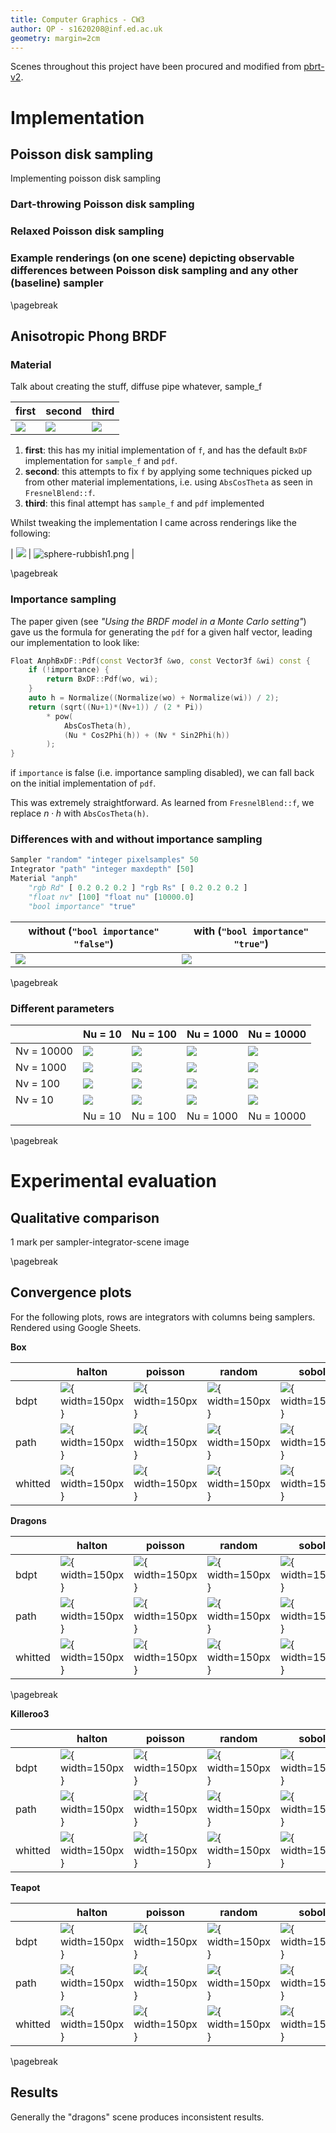 ```yaml
---
title: Computer Graphics - CW3
author: QP - s1620208@inf.ed.ac.uk
geometry: margin=2cm
---
```


Scenes throughout this project have been procured and modified from [pbrt-v2](https://www.pbrt.org/scenes-v2.html).

# Implementation <!-- (total 44) -->

## Poisson disk sampling <!-- (total 22) -->

Implementing poisson disk sampling

### Dart-throwing Poisson disk sampling <!-- (5) -->

### Relaxed Poisson disk sampling <!-- (12) -->

### Example renderings (on one scene) depicting observable differences between Poisson disk sampling and any other (baseline) sampler <!-- (5) -->

\pagebreak

## Anisotropic Phong BRDF <!-- (total 22) -->

### Material <!-- (7) -->

Talk about creating the stuff, diffuse pipe whatever, sample_f

|  **first** | **second** | **third** |
|------------|------------|-----------|
| ![](sphere-progress1.png) | ![](sphere-progress2.png) | ![](sphere-progress3.png) ||

1. **first**: this has my initial implementation of `f`, and has the default `BxDF` implementation for `sample_f` and `pdf`.
2. **second**: this attempts to fix `f` by applying some techniques picked up from other material implementations, i.e. using `AbsCosTheta` as seen in `FresnelBlend::f`.
3. **third**: this final attempt has `sample_f` and `pdf` implemented

Whilst tweaking the implementation I came across renderings like the following:

| ![](sphere-rubbish0.png) | ![sphere-rubbish1.png](sphere-rubbish1.png) |

\pagebreak

### Importance sampling <!-- (9) -->

The paper given (see _"Using the BRDF model in a Monte Carlo setting"_) gave us the formula for generating the `pdf` for a given half vector, leading our implementation to look like:

```cpp
Float AnphBxDF::Pdf(const Vector3f &wo, const Vector3f &wi) const {
    if (!importance) {
        return BxDF::Pdf(wo, wi);
    }
    auto h = Normalize((Normalize(wo) + Normalize(wi)) / 2);
    return (sqrt((Nu+1)*(Nv+1)) / (2 * Pi))
        * pow(
            AbsCosTheta(h),
            (Nu * Cos2Phi(h)) + (Nv * Sin2Phi(h))
        );
}
```

if `importance` is false (i.e. importance sampling disabled), we can fall back on the initial implementation of `pdf`.

This was extremely straightforward. As learned from `FresnelBlend::f`, we replace $n \cdot h$ with `AbsCosTheta(h)`.

### Differences with and without importance sampling <!-- (2) -->

<!--
Example renderings demonstrating the difference between rendering with and without importance sampling
-->

```python
Sampler "random" "integer pixelsamples" 50
Integrator "path" "integer maxdepth" [50]
Material "anph"
    "rgb Rd" [ 0.2 0.2 0.2 ] "rgb Rs" [ 0.2 0.2 0.2 ]
    "float nv" [100] "float nu" [10000.0]
    "bool importance" "true"
```

| **without**  (`"bool importance" "false"`) | **with** (`"bool importance" "true"`) |
|--------------------------------------------|---------------------------------------|
| ![](sphere-without-importance.png)         | ![](sphere-with-importance.png)       |

\pagebreak

### Different parameters <!-- (4) -->

<!--
Grid of renderings showcasing the behaviour of different parameters, similar to Figure 1 of [3]. An example .pbrt input file is provided at the end of the problem sheet. Crop the image as necessary to arrange in a grid.
-->

|            | Nu = 10                         | Nu = 100                        | Nu = 1000                       | Nu = 10000                      |
|------------|---------------------------------|---------------------------------|---------------------------------|---------------------------------|
| Nv = 10000 | ![](manysphere-importance-on/sphere-Nv10000-Nu10.png) | ![](manysphere-importance-on/sphere-Nv10000-Nu100.png) | ![](manysphere-importance-on/sphere-Nv10000-Nu1000.png) | ![](manysphere-importance-on/sphere-Nv10000-Nu10000.png) |
| Nv = 1000  | ![](manysphere-importance-on/sphere-Nv1000-Nu10.png) | ![](manysphere-importance-on/sphere-Nv1000-Nu100.png) | ![](manysphere-importance-on/sphere-Nv1000-Nu1000.png) | ![](manysphere-importance-on/sphere-Nv1000-Nu10000.png) |
| Nv = 100   | ![](manysphere-importance-on/sphere-Nv100-Nu10.png) | ![](manysphere-importance-on/sphere-Nv100-Nu100.png) | ![](manysphere-importance-on/sphere-Nv100-Nu1000.png) | ![](manysphere-importance-on/sphere-Nv100-Nu10000.png) |
| Nv = 10    | ![](manysphere-importance-on/sphere-Nv10-Nu10.png) | ![](manysphere-importance-on/sphere-Nv10-Nu100.png) | ![](manysphere-importance-on/sphere-Nv10-Nu1000.png) | ![](manysphere-importance-on/sphere-Nv10-Nu10000.png) |
|            | Nu = 10                         | Nu = 100                        | Nu = 1000                       | Nu = 10000                      |


\pagebreak

# Experimental evaluation <!-- (total 44) -->

## Qualitative comparison <!-- (12) -->

1 mark per sampler-integrator-scene image

\pagebreak

## Convergence plots <!-- (12 points) (0.25 per sampler-integrator-scene combination convergence plot) -->

For the following plots, rows are integrators with columns being samplers. Rendered using Google Sheets.

**Box**

| | halton | poisson | random | sobol
| ---- | ---- | ---- | ---- | --- |
| bdpt | ![](grids/cornell-aniso,bdpt,halton.png){ width=150px } | ![](grids/cornell-aniso,bdpt,poisson.png){ width=150px } | ![](grids/cornell-aniso,bdpt,random.png){ width=150px } | ![](grids/cornell-aniso,bdpt,sobol.png){ width=150px } |
| path | ![](grids/cornell-aniso,path,halton.png){ width=150px } | ![](grids/cornell-aniso,path,poisson.png){ width=150px } | ![](grids/cornell-aniso,path,random.png){ width=150px } | ![](grids/cornell-aniso,path,sobol.png){ width=150px } |
| whitted | ![](grids/cornell-aniso,whitted,halton.png){ width=150px } | ![](grids/cornell-aniso,whitted,poisson.png){ width=150px } | ![](grids/cornell-aniso,whitted,random.png){ width=150px } | ![](grids/cornell-aniso,whitted,sobol.png){ width=150px } |

**Dragons**

| | halton | poisson | random | sobol
| ---- | ---- | ---- | ---- | --- |
| bdpt | ![](grids/dof-dragons-aniso,bdpt,halton.png){ width=150px } | ![](grids/dof-dragons-aniso,bdpt,poisson.png){ width=150px } | ![](grids/dof-dragons-aniso,bdpt,random.png){ width=150px } | ![](grids/dof-dragons-aniso,bdpt,sobol.png){ width=150px } |
| path | ![](grids/dof-dragons-aniso,path,halton.png){ width=150px } | ![](grids/dof-dragons-aniso,path,poisson.png){ width=150px } | ![](grids/dof-dragons-aniso,path,random.png){ width=150px } | ![](grids/dof-dragons-aniso,path,sobol.png){ width=150px } |
| whitted | ![](grids/dof-dragons-aniso,whitted,halton.png){ width=150px } | ![](grids/dof-dragons-aniso,whitted,poisson.png){ width=150px } | ![](grids/dof-dragons-aniso,whitted,random.png){ width=150px } | ![](grids/dof-dragons-aniso,whitted,sobol.png){ width=150px } |

\pagebreak

**Killeroo3**

| | halton | poisson | random | sobol
| ---- | ---- | ---- | ---- | --- |
| bdpt | ![](grids/killeroo-aniso,bdpt,halton.png){ width=150px } | ![](grids/killeroo-aniso,bdpt,poisson.png){ width=150px } | ![](grids/killeroo-aniso,bdpt,random.png){ width=150px } | ![](grids/killeroo-aniso,bdpt,sobol.png){ width=150px } |
| path | ![](grids/killeroo-aniso,path,halton.png){ width=150px } | ![](grids/killeroo-aniso,path,poisson.png){ width=150px } | ![](grids/killeroo-aniso,path,random.png){ width=150px } | ![](grids/killeroo-aniso,path,sobol.png){ width=150px } |
| whitted | ![](grids/killeroo-aniso,whitted,halton.png){ width=150px } | ![](grids/killeroo-aniso,whitted,poisson.png){ width=150px } | ![](grids/killeroo-aniso,whitted,random.png){ width=150px } | ![](grids/killeroo-aniso,whitted,sobol.png){ width=150px } |

**Teapot**


| | halton | poisson | random | sobol
| ---- | ---- | ---- | ---- | --- |
| bdpt | ![](grids/teapot-cornell-aniso,bdpt,halton.png){ width=150px } | ![](grids/teapot-cornell-aniso,bdpt,poisson.png){ width=150px } | ![](grids/teapot-cornell-aniso,bdpt,random.png){ width=150px } | ![](grids/teapot-cornell-aniso,bdpt,sobol.png){ width=150px } |
| path | ![](grids/teapot-cornell-aniso,path,halton.png){ width=150px } | ![](grids/teapot-cornell-aniso,path,poisson.png){ width=150px } | ![](grids/teapot-cornell-aniso,path,random.png){ width=150px } | ![](grids/teapot-cornell-aniso,path,sobol.png){ width=150px } |
| whitted | ![](grids/teapot-cornell-aniso,whitted,halton.png){ width=150px } | ![](grids/teapot-cornell-aniso,whitted,poisson.png){ width=150px } | ![](grids/teapot-cornell-aniso,whitted,random.png){ width=150px } | ![](grids/teapot-cornell-aniso,whitted,sobol.png){ width=150px } |

\pagebreak

## Results

<!--
Description, assessment and discussion of the results. This should include justification for why certain combinations appear better than others (20)
-->

Generally the "dragons" scene produces inconsistent results.

<!--
# Five-minute presentation (12)
-->
